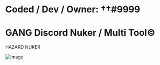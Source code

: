 # Coded / Dev / Owner: ††#9999 
# GANG Discord Nuker / Multi Tool©



HAZARD NUKER

![image](https://user-images.githubusercontent.com/113308827/191093884-4a6fe3df-d82e-4f42-b131-d72aaad78857.png)

